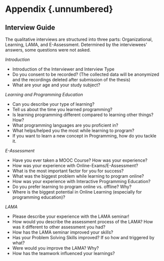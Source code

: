 # Appendix {.unnumbered}

<!-- 
This could include extra figures or raw data
-->
## Interview Guide
The qualitative interviews are structured into three parts: Organizational, Learning, LAMA, and E-Assessment.
Determined by the interviewees' answers, some questions were not asked. 

*Introduction*

* Introduction of the Interviewer and Interview Type
* Do you consent to be recorded? (The collected data will be anonymized and the recordings deleted after submission of the thesis)
* What are your age and your study subject?


*Learning and Programming Education*


* Can you describe your type of learning? 
* Tell us about the time you learned programming?
* Is learning programming different compared to learning other things? How?
* What programming languages are you proficient in? 
* What helps/helped you the most while learning to program?
* If you want to learn a new concept in Programming, how do you tackle it.

*E-Assessment*


* Have you ever taken a MOOC Course? How was your experience?
* How was your experience with Online-Exams/E-Assessment? 
* What is the most important factor for you for success?
* What was the biggest problem while learning to program online?
* How was your experience with Interactive Programming Education? 
* Do you prefer learning to program online vs. offline? Why?
* Where is the biggest potential in Online Learning (especially for programming education)?
  

*LAMA*

* Please describe your experience with the LAMA seminar!
* How would you describe the assessment process of the LAMA? How was it different to other assessment you had?
* How has the LAMA seminar improved your skills?
* Has your Problem Solving Skills improved? If so how and triggered by what?
* Were would you improve the LAMA? Why?
* How has the teamwork influenced your learnings?